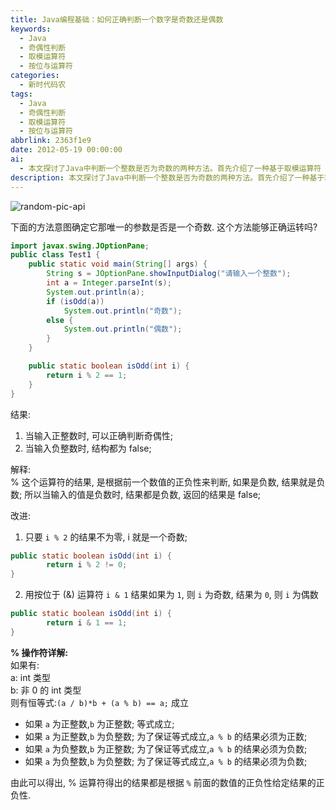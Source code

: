 ```yaml
---
title: Java编程基础：如何正确判断一个数字是奇数还是偶数
keywords:
  - Java
  - 奇偶性判断
  - 取模运算符
  - 按位与运算符
categories:
  - 新时代码农
tags:
  - Java
  - 奇偶性判断
  - 取模运算符
  - 按位与运算符
abbrlink: 2363f1e9
date: 2012-05-19 00:00:00
ai:
  - 本文探讨了Java中判断一个整数是否为奇数的两种方法。首先介绍了一种基于取模运算符（%）的方法，该方法正确地判定正整数的奇偶性，但对于负整数会返回错误的结果。然后提出改进方案：使用按位与运算符（&）进行判断，这种方法更加简洁和有效。文章还详细解释了取模运算符的工作原理，说明了其结果根据操作数的符号决定的问题。
description: 本文探讨了Java中判断一个整数是否为奇数的两种方法。首先介绍了一种基于取模运算符（%）的方法，该方法正确地判定正整数的奇偶性，但对于负整数会返回错误的结果。然后提出改进方案：使用按位与运算符（&）进行判断，这种方法更加简洁和有效。文章还详细解释了取模运算符的工作原理，说明了其结果根据操作数的符号决定的问题。
---
```


<!-- markdownlint-disable-next-line MD033 -->
<meta name="referrer" content="no-referrer"/>

![random-pic-api](https://api.dong4j.ink:1024/cover)

下面的方法意图确定它那唯一的参数是否是一个奇数. 这个方法能够正确运转吗?

```java
import javax.swing.JOptionPane;
public class Test1 {
    public static void main(String[] args) {
        String s = JOptionPane.showInputDialog("请输入一个整数");
        int a = Integer.parseInt(s);
        System.out.println(a);
        if (isOdd(a))
            System.out.println("奇数");
        else {
            System.out.println("偶数");
        }
    }

    public static boolean isOdd(int i) {
        return i % 2 == 1;
    }
}
```

结果:

1. 当输入正整数时, 可以正确判断奇偶性;
2. 当输入负整数时, 结构都为 false;

解释:  
% 这个运算符的结果, 是根据前一个数值的正负性来判断, 如果是负数, 结果就是负数; 所以当输入的值是负数时, 结果都是负数, 返回的结果是 false;

改进:

1. 只要 `i % 2` 的结果不为零, i 就是一个奇数;

```java
public static boolean isOdd(int i) {
        return i % 2 != 0;
}
```

2. 用按位于 (&) 运算符 `i & 1` 结果如果为 `1`, 则 `i` 为奇数, 结果为 `0`, 则 `i` 为偶数

```java
public static boolean isOdd(int i) {
        return i & 1 == 1;
}
```

**% 操作符详解:**  
如果有:  
a: int 类型  
b: 非 0 的 int 类型  
则有恒等式:`(a / b)*b + (a % b) == a;` 成立

- 如果 `a` 为正整数,`b` 为正整数; 等式成立;
- 如果 `a` 为正整数,`b` 为负整数; 为了保证等式成立,`a % b` 的结果必须为正数;
- 如果 `a` 为负整数,`b` 为正整数; 为了保证等式成立,`a % b` 的结果必须为负数;
- 如果 `a` 为负整数,`b` 为负整数; 为了保证等式成立,`a % b` 的结果必须为负数;

由此可以得出, % 运算符得出的结果都是根据 `%` 前面的数值的正负性给定结果的正负性.
